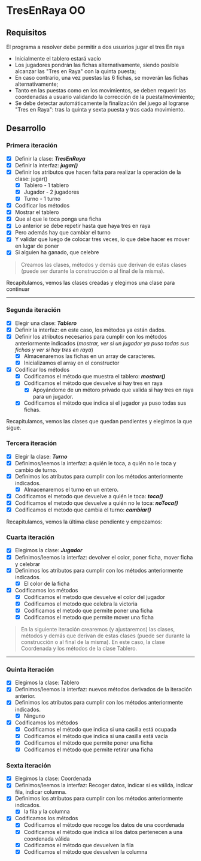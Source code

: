 # TresEnRaya OO

## Requisitos

El programa a resolver debe permitir a dos usuarios jugar el tres En raya

- Inicialmente el tablero estará vacío
- Los jugadores pondrán las fichas alternativamente, siendo posible alcanzar las "Tres en Raya" con la quinta puesta;
- En caso contrario, una vez puestas las 6 fichas, se moverán las fichas alternativamente;
- Tanto en las puestas como en los movimientos, se deben requerir las coordenadas a usuario validando la corrección de la puesta/movimiento;
- Se debe detectar automáticamente la finalización del juego al lograrse "Tres en Raya": tras la quinta y sexta puesta y tras cada movimiento.

## Desarrollo

### Primera iteración

- [x] Definir la clase: ***TresEnRaya***
- [x] Definir la interfaz: ***jugar()***
- [x] Definir los atributos que hacen falta para realizar la operación de la clase: jugar()
  - [x] Tablero - 1 tablero
  - [x] Jugador - 2 jugadores
  - [x] Turno - 1 turno
- [x]  Codificar los métodos
  - [x] Mostrar el tablero
  - [x] Que al que le toca ponga una ficha
  - [x] Lo anterior se debe repetir hasta que haya tres en raya
  - [x] Pero además hay que cambiar el turno
  - [x] Y validar que luego de colocar tres veces, lo que debe hacer es mover en lugar de poner
  - [x] Si alguien ha ganado, que celebre

> Creamos las clases, métodos y demás que derivan de estas clases (puede ser durante la construcción o al final de la misma).

Recapitulamos, vemos las clases creadas y elegimos una clase para continuar

---

### Segunda iteración

- [x] Elegir una clase: ***Tablero***
- [x] Definir la interfaz: en este caso, los métodos ya están dados.
- [x] Definir los atributos necesarios para cumplir con los métodos anteriormente indicados (*mostrar, ver si un jugador ya puso todas sus fichas y ver si hay tres en raya*)
  - [x] Almacenaremos las fichas en un array de caracteres.
  - [x] Inicializamos el array en el constructor
- [x] Codificar los métodos
  - [x] Codificamos el método que muestra el tablero: ***mostrar()***
  - [x] Codificamos el método que devuelve si hay tres en raya
    - [x] Apoyándome de un métoro privado que valida si hay tres en raya para un jugador.
  - [x] Codificamos el método que indica si el jugador ya puso todas sus fichas.

Recapitulamos, vemos las clases que quedan pendientes y elegimos la que sigue.

### Tercera iteración

- [x] Elegir la clase: ***Turno***
- [x] Definimos/leemos la interfaz: a quién le toca, a quién no le toca y cambio de turno.
- [x] Definimos los atributos para cumplir con los métodos anteriormente indicados.
  - [x] Almacenaremos el turno en un entero.
- [x] Codificamos el metodo que devuelve a quién le toca: ***toca()***
- [x] Codificamos el metodo que devuelve a quién no le toca: ***noToca()***
- [x] Codificamos el metodo que cambia el turno: ***cambiar()***

Recapitulamos, vemos la última clase pendiente y empezamos:

### Cuarta iteración

- [x] Elegimos la clase: ***Jugador***
- [x] Definimos/leemos la interfaz: devolver el color, poner ficha, mover ficha y celebrar
- [x] Definimos los atributos para cumplir con los métodos anteriormente indicados.
  - [x] El color de la ficha
- [x] Codificamos los métodos
  - [x] Codificamos el metodo que devuelve el color del jugador
  - [x] Codificamos el metodo que celebra la victoria
  - [x] Codificamos el metodo que permite poner una ficha
  - [x] Codificamos el metodo que permite mover una ficha

> En la siguiente iteración crearemos (y ajustaremos) las clases, métodos y demás que derivan de estas clases (puede ser durante la construcción o al final de la misma). En este caso, la clase Coordenada y los métodos de la clase Tablero.

---

### Quinta iteración

- [x] Elegimos la clase: Tablero
- [x] Definimos/leemos la interfaz: nuevos métodos derivados de la iteración anterior.
- [x] Definimos los atributos para cumplir con los métodos anteriormente indicados.
  - [x] Ninguno
- [x] Codificamos los métodos
  - [x] Codificamos el método que indica si una casilla está ocupada
  - [x] Codificamos el método que indica si una casilla está vacía
  - [x] Codificamos el método que permite poner una ficha
  - [x] Codificamos el método que permite retirar una ficha

### Sexta iteración

- [x] Elegimos la clase: Coordenada
- [x] Definimos/leemos la interfaz: Recoger datos, indicar si es válida, indicar fila, indicar columna.
- [x] Definimos los atributos para cumplir con los métodos anteriormente indicados.
  - [x] la fila y la columna
- [x] Codificamos los métodos
  - [x] Codificamos el método que recoge los datos de una coordenada
  - [x] Codificamos el método que indica si los datos pertenecen a una coordenada válida
  - [x] Codificamos el método que devuelven la fila
  - [x] Codificamos el método que devuelven la columna

<!--
---

### *N* iteración

- [x] Elegimos la clase: 
- [x] Definimos/leemos la interfaz: 
- [x] Definimos los atributos para cumplir con los métodos anteriormente indicados.
  - [x] 
- [x] Codificamos los métodos
  - [x] 

-->